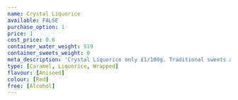 ```yaml
---
name: Crystal Liquorice
available: FALSE
purchase_option: 1
price: 1
cost_price: 0.6
container_water_weight: 919
container_sweets_weight: 0
meta_description: 'Crystal Liquorice only £1/100g. Traditional sweets and more at Humbugs Confectionery Store. Specialists in satisfying your sweet tooth!'
type: [Caramel, Liquorice, Wrapped]
flavour: [Aniseed]
colour: [Red]
free: [Alcohol]
---
```

